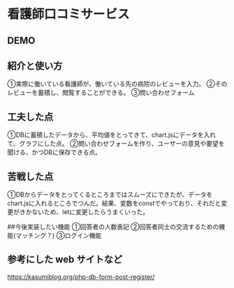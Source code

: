 # 看護師口コミサービス

## DEMO


## 紹介と使い方
➀実際に働いている看護師が、働いている先の病院のレビューを入力。
➁そのレビューを蓄積し、閲覧することができる。
➂問い合わせフォーム
## 工夫した点
➀DBに蓄積したデータから、平均値をとってきて、chart.jsにデータを入れて、グラフにした点。
➁問い合わせフォームを作り、ユーザーの意見や要望を聞ける、かつDBに保存できる点。
## 苦戦した点
➀DBからデータをとってくるところまではスムーズにできたが、データをchart.jsに入れるところでつんだ。結果、変数をconstでやっており、それだと変更がきかないため、letに変更したらうまくいった。

##今後実装したい機能
➀回答者の人数表記
➁回答者同士の交流するための機能(マッチング？)
➂ログイン機能
## 参考にした web サイトなど
https://kasumiblog.org/php-db-form-post-register/
